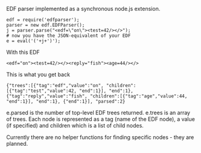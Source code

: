 EDF parser implemented as a synchronous node.js extension.

    edf = require('edfparser');
    parser = new edf.EDFParser();
    j = parser.parse("<edf=\"on\"><test=42/></>");
    # now you have the JSON-equivalent of your EDF
    e = eval('('+j+')');

With this EDF

    <edf="on"><test=42/></><reply="fish"><age=44/></>

This is what you get back

    {"trees":[{"tag":"edf","value":"on", "children":[{"tag":"test","value":42, "end":1}], "end":1}, {"tag":"reply","value":"fish", "children":[{"tag":"age","value":44, "end":1}], "end":1}, {"end":1}], "parsed":2}

e.parsed is the number of top-level EDF trees returned. e.trees is an array of trees. Each node is represented
as a tag (name of the EDF node), a value (if specified) and children which is a list of child nodes.

Currently there are no helper functions for finding specific nodes - they are planned.
